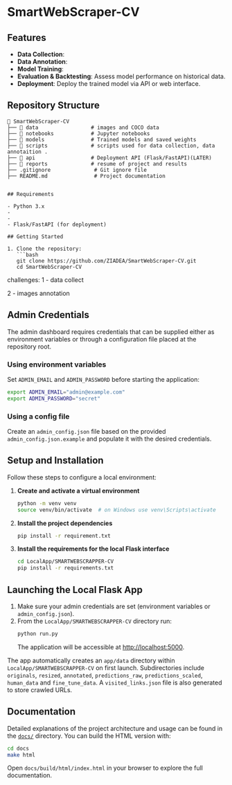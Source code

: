 # SmartWebScraper-CV


## Features

- **Data Collection**: 
- **Data Annotation**: 
- **Model Training**:
- **Evaluation & Backtesting**: Assess model performance on historical data.
- **Deployment**: Deploy the trained model via API or web interface.

## Repository Structure

```
📂 SmartWebScraper-CV
├── 📂 data                 # images and COCO data
├── 📂 notebooks            # Jupyter notebooks 
├── 📂 models               # Trained models and saved weights
├── 📂 scripts              # scripts used for data collection, data annotaition .
├── 📂 api                  # Deployment API (Flask/FastAPI)(LATER)
├── 📂 reports              # resume of project and results
├── .gitignore              # Git ignore file
├── README.md               # Project documentation


## Requirements

- Python 3.x
- 
- 
- Flask/FastAPI (for deployment)

## Getting Started

1. Clone the repository:
   ```bash
   git clone https://github.com/ZIADEA/SmartWebScraper-CV.git
   cd SmartWebScraper-CV
   ```
   
  
  
challenges: 
1 - data collect

2 - images annotation

## Admin Credentials

The admin dashboard requires credentials that can be supplied either as environment variables or through a configuration file placed at the repository root.

### Using environment variables

Set `ADMIN_EMAIL` and `ADMIN_PASSWORD` before starting the application:

```bash
export ADMIN_EMAIL="admin@example.com"
export ADMIN_PASSWORD="secret"
```

### Using a config file

Create an `admin_config.json` file based on the provided `admin_config.json.example` and populate it with the desired credentials.

## Setup and Installation

Follow these steps to configure a local environment:

1. **Create and activate a virtual environment**
   ```bash
   python -m venv venv
   source venv/bin/activate  # on Windows use venv\Scripts\activate
   ```
2. **Install the project dependencies**
   ```bash
   pip install -r requirement.txt
   ```
3. **Install the requirements for the local Flask interface**
   ```bash
   cd LocalApp/SMARTWEBSCRAPPER-CV
   pip install -r requirements.txt
   ```

## Launching the Local Flask App

1. Make sure your admin credentials are set (environment variables or `admin_config.json`).
2. From the `LocalApp/SMARTWEBSCRAPPER-CV` directory run:
   ```bash
   python run.py
   ```
   The application will be accessible at [http://localhost:5000](http://localhost:5000).

The app automatically creates an `app/data` directory within `LocalApp/SMARTWEBSCRAPPER-CV` on first launch. Subdirectories include `originals`, `resized`, `annotated`, `predictions_raw`, `predictions_scaled`, `human_data` and `fine_tune_data`. A `visited_links.json` file is also generated to store crawled URLs.

## Documentation

Detailed explanations of the project architecture and usage can be found in the [`docs/`](docs) directory. You can build the HTML version with:

```bash
cd docs
make html
```

Open `docs/build/html/index.html` in your browser to explore the full documentation.

